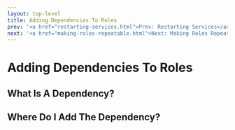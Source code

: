 ```yaml
---
layout: top-level
title: Adding Dependencies To Roles
prev: '<a href="restarting-services.html">Prev: Restarting Services</a>'
next: '<a href="making-roles-repeatable.html">Next: Making Roles Repeatable</a>'
---
```


# Adding Dependencies To Roles

## What Is A Dependency?

## Where Do I Add The Dependency?